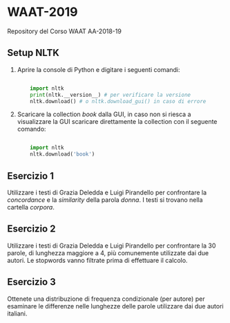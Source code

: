 # WAAT-2019
Repository del Corso WAAT AA-2018-19

## Setup NLTK


1. Aprire la console di Python e digitare i seguenti comandi:
    
    ```python
    
        import nltk
        print(nltk.__version__) # per verificare la versione
        nltk.download() # o nltk.download_gui() in caso di errore
    ```

2. Scaricare la collection _book_ dalla GUI, in caso non si riesca a visualizzare la GUI scaricare direttamente 
la collection con il seguente comando:

    ```python
    
        import nltk
        nltk.download('book') 
    ```
    
## Esercizio 1

Utilizzare i testi di Grazia Deledda e Luigi Pirandello per confrontare la _concordance_ e la _similarity_
della parola *donna*. I testi si trovano nella cartella _corpora_.

## Esercizio 2

Utilizzare i testi di Grazia Deledda e Luigi Pirandello per confrontare la 30 parole, di lunghezza maggiore a 4, più comunemente 
utilizzate dai due autori. Le stopwords vanno filtrate prima di effettuare il calcolo.

## Esercizio 3

Ottenete una distribuzione di frequenza condizionale (per autore) per esaminare le differenze nelle lunghezze 
delle parole utilizzare dai due autori italiani.
